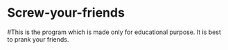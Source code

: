 # Screw-your-friends
#This is the program which is made only for educational purpose. It is best to prank your friends.
